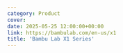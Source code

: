 ```yaml
---
category: Product
cover:
date: 2025-05-25 12:00:00+00:00
link: https://bambulab.com/en-us/x1
title: 'Bambu Lab X1 Series'
---
```

